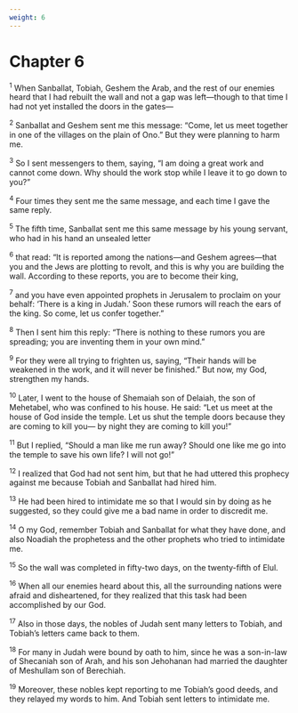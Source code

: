 ```yaml
---
weight: 6
---
```


# Chapter 6

<sup>1</sup> When Sanballat, Tobiah, Geshem the Arab, and the rest of our enemies heard that I had rebuilt the wall and not a gap was left—though to that time I had not yet installed the doors in the gates— 

<sup>2</sup> Sanballat and Geshem sent me this message: “Come, let us meet together in one of the villages on the plain of Ono.” But they were planning to harm me. 

<sup>3</sup> So I sent messengers to them, saying, “I am doing a great work and cannot come down. Why should the work stop while I leave it to go down to you?” 

<sup>4</sup> Four times they sent me the same message, and each time I gave the same reply. 

<sup>5</sup> The fifth time, Sanballat sent me this same message by his young servant, who had in his hand an unsealed letter 

<sup>6</sup> that read: “It is reported among the nations—and Geshem agrees—that you and the Jews are plotting to revolt, and this is why you are building the wall. According to these reports, you are to become their king, 

<sup>7</sup> and you have even appointed prophets in Jerusalem to proclaim on your behalf: ‘There is a king in Judah.’ Soon these rumors will reach the ears of the king. So come, let us confer together.” 

<sup>8</sup> Then I sent him this reply: “There is nothing to these rumors you are spreading; you are inventing them in your own mind.” 

<sup>9</sup> For they were all trying to frighten us, saying, “Their hands will be weakened in the work, and it will never be finished.” But now, my God, strengthen my hands. 

<sup>10</sup> Later, I went to the house of Shemaiah son of Delaiah, the son of Mehetabel, who was confined to his house. He said: “Let us meet at the house of God inside the temple. Let us shut the temple doors because they are coming to kill you— by night they are coming to kill you!” 

<sup>11</sup> But I replied, “Should a man like me run away? Should one like me go into the temple to save his own life? I will not go!” 

<sup>12</sup> I realized that God had not sent him, but that he had uttered this prophecy against me because Tobiah and Sanballat had hired him. 

<sup>13</sup> He had been hired to intimidate me so that I would sin by doing as he suggested, so they could give me a bad name in order to discredit me. 

<sup>14</sup> O my God, remember Tobiah and Sanballat for what they have done, and also Noadiah the prophetess and the other prophets who tried to intimidate me. 

<sup>15</sup> So the wall was completed in fifty-two days, on the twenty-fifth of Elul. 

<sup>16</sup> When all our enemies heard about this, all the surrounding nations were afraid and disheartened, for they realized that this task had been accomplished by our God. 

<sup>17</sup> Also in those days, the nobles of Judah sent many letters to Tobiah, and Tobiah’s letters came back to them. 

<sup>18</sup> For many in Judah were bound by oath to him, since he was a son-in-law of Shecaniah son of Arah, and his son Jehohanan had married the daughter of Meshullam son of Berechiah. 

<sup>19</sup> Moreover, these nobles kept reporting to me Tobiah’s good deeds, and they relayed my words to him. And Tobiah sent letters to intimidate me. 


